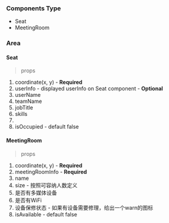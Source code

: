 ### Components Type

* Seat
* MeetingRoom

### Area



#### Seat

> props

1. coordinate(x, y) - **Required**
2. userInfo - displayed userInfo on Seat component - **Optional**
  1. userName
  2. teamName
  3. jobTitle
  4. skills
  5. 
3. isOccupied - default false




#### MeetingRoom

> props

1. coordinate(x, y) - **Required**
2. meetingRoomInfo - **Required**
  1. name
  2. size - 按照可容纳人数定义
  3. 是否有多媒体设备
  4. 是否有WiFi
  5. 设备保修状态 - 如果有设备需要修理，给出一个warn的图标
3. isAvailable - default false